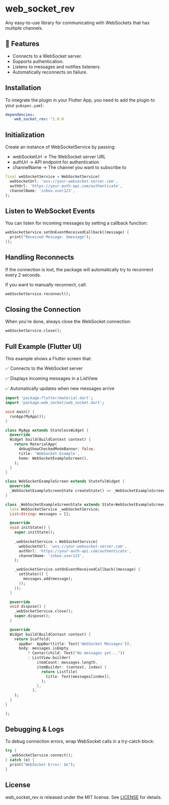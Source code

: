 # web_socket_rev

Any easy-to-use library for communicating with WebSockets
  that has multiple channels.

## 🚀 Features

- Connects to a WebSocket server.
- Supports authentication.
- Listens to messages and notifies listeners.
- Automatically reconnects on failure.

## Installation

To integrate the plugin in your Flutter App, you need
to add the plugin to your `pubspec.yaml`:

```yaml
dependencies:
    web_socket_rev: ^1.0.0
```


## Initialization

Create an instance of WebSocketService by passing:

- webSocketUrl → The WebSocket server URL
- authUrl → API endpoint for authentication
- channelName → The channel you want to subscribe to

```dart
final webSocketService = WebSocketService(
  webSocketUrl: 'wss://your-websocket-server.com', 
  authUrl: 'https://your-auth-api.com/authenticate',
  channelName: 'inbox.user123',
);

```

## Listen to WebSocket Events

You can listen for incoming messages by setting a callback function:


```dart
webSocketService.setOnEventReceivedCallback((message) {
  print("Received Message: $message");
});

```

## Handling Reconnects

If the connection is lost, the package will automatically try to reconnect every 2 seconds.

If you want to manually reconnect, call:


```dart
webSocketService.reconnect();

```

## Closing the Connection

When you're done, always close the WebSocket connection:


```dart
webSocketService.close();

```
## Full Example (Flutter UI)

This example shows a Flutter screen that:

✅ Connects to the WebSocket server

✅ Displays incoming messages in a ListView

✅ Automatically updates when new messages arrive

```dart
import 'package:flutter/material.dart';
import 'package:web_socket/web_socket.dart';

void main() {
  runApp(MyApp());
}

class MyApp extends StatelessWidget {
  @override
  Widget build(BuildContext context) {
    return MaterialApp(
      debugShowCheckedModeBanner: false,
      title: 'WebSocket Example',
      home: WebSocketExampleScreen(),
    );
  }
}

class WebSocketExampleScreen extends StatefulWidget {
  @override
  _WebSocketExampleScreenState createState() => _WebSocketExampleScreenState();
}

class _WebSocketExampleScreenState extends State<WebSocketExampleScreen> {
  late WebSocketService _webSocketService;
  List<String> messages = [];

  @override
  void initState() {
    super.initState();
    
    _webSocketService = WebSocketService(
      webSocketUrl: 'wss://your-websocket-server.com',
      authUrl: 'https://your-auth-api.com/authenticate',
      channelName: 'inbox.user123',
    );

    _webSocketService.setOnEventReceivedCallback((message) {
      setState(() {
        messages.add(message);
      });
    });
  }

  @override
  void dispose() {
    _webSocketService.close();
    super.dispose();
  }

  @override
  Widget build(BuildContext context) {
    return Scaffold(
      appBar: AppBar(title: Text('WebSocket Messages')),
      body: messages.isEmpty
          ? Center(child: Text("No messages yet..."))
          : ListView.builder(
              itemCount: messages.length,
              itemBuilder: (context, index) {
                return ListTile(
                  title: Text(messages[index]),
                );
              },
            ),
    );
  }
}

);

```

## Debugging & Logs

To debug connection errors, wrap WebSocket calls in a try-catch block:


```dart
try {
  _webSocketService.connect();
} catch (e) {
  print("WebSocket Error: $e");
}


```



## License

web_socket_rev is released under the MIT license. See [LICENSE](https://github.com/JITHIN665/web_socket_rev/blob/main/LICENSE) for details.
